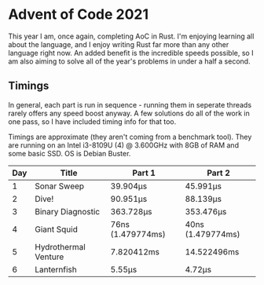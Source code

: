 # Advent of Code 2021

This year I am, once again, completing AoC in Rust. I'm enjoying learning all
about the language, and I enjoy writing Rust far more than any other language
right now. An added benefit is the incredible speeds possible, so I am also
aiming to solve all of the year's problems in under a half a second.

## Timings

In general, each part is run in sequence - running them in seperate threads
rarely offers any speed boost anyway. A few solutions do all of the work in
one pass, so I have included timing info for that too.

Timings are approximate (they aren't coming from a benchmark tool). They are
running on an Intel i3-8109U (4) @ 3.600GHz with 8GB of RAM and some
basic SSD. OS is Debian Buster.

| Day | Title | Part 1 | Part 2 |
| --- | ----- | ------ | ------ |
| 1 | Sonar Sweep | 39.904µs | 45.991µs |
| 2 | Dive! | 90.951µs | 88.139µs |
| 3 | Binary Diagnostic | 363.728µs | 353.476µs |
| 4 | Giant Squid | 76ns (1.479774ms) | 40ns (1.479774ms) |
| 5 | Hydrothermal Venture | 7.820412ms | 14.522496ms |
| 6 | Lanternfish | 5.55µs | 4.72µs |